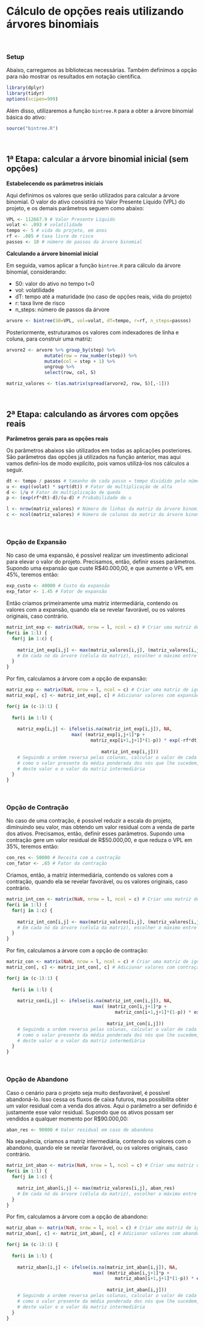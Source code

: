 # Cálculo de opções reais utilizando árvores binomiais

<br>

### **Setup**

Abaixo, carregamos as bibliotecas necessárias. Também definimos a opção
para não mostrar os resultados em notação científica.

``` r
library(dplyr)
library(tidyr)
options(scipen=999)
```

Além disso, utilizaremos a função `bintree.R` para a obter a árvore
binomial básica do ativo:

``` r
source("bintree.R")
```

<br>

## **1ª Etapa: calcular a árvore binomial inicial (sem opções)**

**Estabelecendo os parâmetros iniciais**

Aqui definimos os valores que serão utilizados para calcular a árvore
binomial. O valor do ativo consistirá no Valor Presente Líquido (VPL) do
projeto, e os demais parâmetros seguem como abaixo:

``` r
VPL <- 112667.9 # Valor Presente Líquido
volat <- .093 # volatilidade
tempo <- 5 # vida do projeto, em anos
rf <- .085 # taxa livre de risco
passos <- 10 # número de passos da árvore binomial
```

**Calculando a árvore binomial inicial**

Em seguida, vamos aplicar a função `bintree.R` para cálculo da árvore
binomial, considerando:

-   S0: valor do ativo no tempo t=0
-   vol: volatilidade
-   dT: tempo até a maturidade (no caso de opções reais, vida do
    projeto)
-   r: taxa livre de risco
-   n_steps: número de passos da árvore

``` r
arvore <- bintree(S0=VPL, vol=volat, dT=tempo, r=rf, n_steps=passos)
```

Posteriormente, estruturamos os valores com indexadores de linha e
coluna, para construir uma matriz:

``` r
arvore2 <- arvore %>% group_by(step) %>% 
              mutate(row = row_number(step)) %>%
              mutate(col = step + 1) %>%
              ungroup %>%
              select(row, col, S)

matriz_valores <- t(as.matrix(spread(arvore2, row, S)[,-1]))
```

<br>

## **2ª Etapa: calculando as árvores com opções reais**

**Parâmetros gerais para as opções reais**

Os parâmetros abaixos são utilizados em todas as aplicações posteriores.
São parâmetros das opções já utilizados na função anterior, mas aqui
vamos defini-los de modo explícito, pois vamos utilizá-los nos cálculos
a seguir.

``` r
dt <- tempo / passos # tamanho de cada passo = tempo dividido pelo número de passos
u <- exp((volat) * sqrt(dt)) # Fator de multiplicação de alta
d <- 1/u # Fator de multiplicação de queda
p <- (exp(rf*dt)-d)/(u-d) # Probabilidade de u

l <- nrow(matriz_valores) # Número de linhas da matriz da árvore binomial
c <- ncol(matriz_valores) # Número de colunas da matriz da árvore binomial
```

<br>

### **Opção de Expansão**

No caso de uma expansão, é possível realizar um investimento adicional
para elevar o valor do projeto. Precisamos, então, definir esses
parâmetros. Supondo uma expansão que custe R$40.000,00, e que aumente o
VPL em 45%, teremos então:

``` r
exp_custo <- 40000 # Custo da expansão
exp_fator <- 1.45 # Fator de expansão
```

Então criamos primeiramente uma matriz intermediária, contendo os
valores com a expansão, quando ela se revelar favorável, ou os valores
originais, caso contrário.

``` r
matriz_int_exp <- matrix(NaN, nrow = l, ncol = c) # Criar uma matriz de igual dimensão à original
for(i in 1:l) {
  for(j in 1:c) {
    
    matriz_int_exp[i,j] <- max(matriz_valores[i,j], (matriz_valores[i,j]*exp_fator)-exp_custo)
    # Em cada nó da árvore (célula da matriz), escolher o máximo entre o valor original e o valor com expansão
  }
}
```

Por fim, calculamos a árvore com a opção de expansão:

``` r
matriz_exp <- matrix(NaN, nrow = l, ncol = c) # Criar uma matriz de igual dimensão à original
matriz_exp[, c] <- matriz_int_exp[, c] # Adicionar valores com expansão à última coluna (fim da árvore)

for(j in (c-1):1) {
  
  for(i in 1:l) {
    
    matriz_exp[i,j] <- ifelse(is.na(matriz_int_exp[i,j]), NA,
                        max( (matriz_exp[i,j+1]*p + 
                               matriz_exp[i+1,j+1]*(1-p)) * exp(-rf*dt),
                                    
                                   matriz_int_exp[i,j]))
    # Seguindo a ordem reversa pelas colunas, calcular o valor de cada célula (desde que não NA originalmente)
    # como o valor presente da média ponderada dos nós que lhe sucedem, e depois escolher entre o máximo
    # deste valor e o valor da matriz intermediária
  }
}
```

<br>

### **Opção de Contração**

No caso de uma contração, é possível reduzir a escala do projeto,
diminuindo seu valor, mas obtendo um valor residual com a venda de parte
dos ativos. Precisamos, então, definir esses parâmetros. Supondo uma
contração gere um valor residual de R$50.000,00, e que reduza o VPL em
35%, teremos então:

``` r
con_res <- 50000 # Receita com a contração
con_fator <- .65 # Fator da contração
```

Criamos, então, a matriz intermediária, contendo os valores com a
contração, quando ela se revelar favorável, ou os valores originais,
caso contrário.

``` r
matriz_int_con <- matrix(NaN, nrow = l, ncol = c) # Criar uma matriz de igual dimensão à original
for(i in 1:l) {
  for(j in 1:c) {
    
    matriz_int_con[i,j] <- max(matriz_valores[i,j], (matriz_valores[i,j]*con_fator)+con_res)
    # Em cada nó da árvore (célula da matriz), escolher o máximo entre o valor original e o valor com contração
  }
}
```

Por fim, calculamos a árvore com a opção de contração:

``` r
matriz_con <- matrix(NaN, nrow = l, ncol = c) # Criar uma matriz de igual dimensão à original
matriz_con[, c] <- matriz_int_con[, c] # Adicionar valores com contração à última coluna (fim da árvore)

for(j in (c-1):1) {
  
  for(i in 1:l) {
    
    matriz_con[i,j] <- ifelse(is.na(matriz_int_con[i,j]), NA,
                                max( (matriz_con[i,j+1]*p + 
                                        matriz_con[i+1,j+1]*(1-p)) * exp(-rf*dt),
                                     
                                     matriz_int_con[i,j]))
    # Seguindo a ordem reversa pelas colunas, calcular o valor de cada célula (desde que não NA originalmente)
    # como o valor presente da média ponderada dos nós que lhe sucedem, e depois escolher entre o máximo
    # deste valor e o valor da matriz intermediária
  }
}
```

<br>

### **Opção de Abandono**

Caso o cenário para o projeto seja muito desfavorável, é possível
abandoná-lo. Isso cessa os fluxos de caixa futuros, mas possibilita
obter um valor residual com a venda dos ativos. Aqui o parâmetro a ser
definido é justamente esse valor residual. Supondo que os ativos possam
ser vendidos a qualquer momento por R$90.000,00:

``` r
aban_res <- 90000 # Valor residual em caso de abandono
```

Na sequência, criamos a matriz intermediária, contendo os valores com o
abandono, quando ele se revelar favorável, ou os valores originais, caso
contrário.

``` r
matriz_int_aban <- matrix(NaN, nrow = l, ncol = c) # Criar uma matriz de igual dimensão à original
for(i in 1:l) {
  for(j in 1:c) {
    
    matriz_int_aban[i,j] <- max(matriz_valores[i,j], aban_res)
    # Em cada nó da árvore (célula da matriz), escolher o máximo entre o valor original e o valor com abandono
  }
}
```

Por fim, calculamos a árvore com a opção de abandono:

``` r
matriz_aban <- matrix(NaN, nrow = l, ncol = c) # Criar uma matriz de igual dimensão à original
matriz_aban[, c] <- matriz_int_aban[, c] # Adicionar valores com abandono à última coluna (fim da árvore)

for(j in (c-1):1) {
  
  for(i in 1:l) {
    
    matriz_aban[i,j] <- ifelse(is.na(matriz_int_aban[i,j]), NA,
                                max( (matriz_aban[i,j+1]*p + 
                                        matriz_aban[i+1,j+1]*(1-p)) * exp(-rf*dt),
                                     
                                     matriz_int_aban[i,j]))
    # Seguindo a ordem reversa pelas colunas, calcular o valor de cada célula (desde que não NA originalmente)
    # como o valor presente da média ponderada dos nós que lhe sucedem, e depois escolher entre o máximo
    # deste valor e o valor da matriz intermediária
  }
}
```
